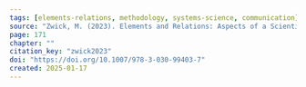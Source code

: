 ```yaml
---
tags: [elements-relations, methodology, systems-science, communication]
source: "Zwick, M. (2023). Elements and Relations: Aspects of a Scientific Metaphysics (Vol. 35). Springer International Publishing."
page: 171
chapter: ""
citation_key: "zwick2023"
doi: "https://doi.org/10.1007/978-3-030-99403-7"
created: 2025-01-17
---
```


